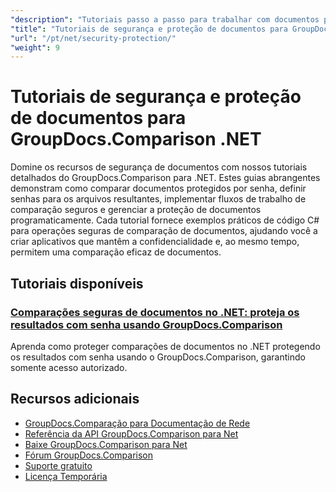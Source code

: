 ```yaml
---
"description": "Tutoriais passo a passo para trabalhar com documentos protegidos e implementar segurança em resultados de comparação com o GroupDocs.Comparison for .NET."
"title": "Tutoriais de segurança e proteção de documentos para GroupDocs.Comparison .NET"
"url": "/pt/net/security-protection/"
"weight": 9
---
```


# Tutoriais de segurança e proteção de documentos para GroupDocs.Comparison .NET

Domine os recursos de segurança de documentos com nossos tutoriais detalhados do GroupDocs.Comparison para .NET. Estes guias abrangentes demonstram como comparar documentos protegidos por senha, definir senhas para os arquivos resultantes, implementar fluxos de trabalho de comparação seguros e gerenciar a proteção de documentos programaticamente. Cada tutorial fornece exemplos práticos de código C# para operações seguras de comparação de documentos, ajudando você a criar aplicativos que mantêm a confidencialidade e, ao mesmo tempo, permitem uma comparação eficaz de documentos.

## Tutoriais disponíveis

### [Comparações seguras de documentos no .NET: proteja os resultados com senha usando GroupDocs.Comparison](./secure-net-document-comparisons-password-protection/)
Aprenda como proteger comparações de documentos no .NET protegendo os resultados com senha usando o GroupDocs.Comparison, garantindo somente acesso autorizado.

## Recursos adicionais

- [GroupDocs.Comparação para Documentação de Rede](https://docs.groupdocs.com/comparison/net/)
- [Referência da API GroupDocs.Comparison para Net](https://reference.groupdocs.com/comparison/net/)
- [Baixe GroupDocs.Comparison para Net](https://releases.groupdocs.com/comparison/net/)
- [Fórum GroupDocs.Comparison](https://forum.groupdocs.com/c/comparison)
- [Suporte gratuito](https://forum.groupdocs.com/)
- [Licença Temporária](https://purchase.groupdocs.com/temporary-license/)